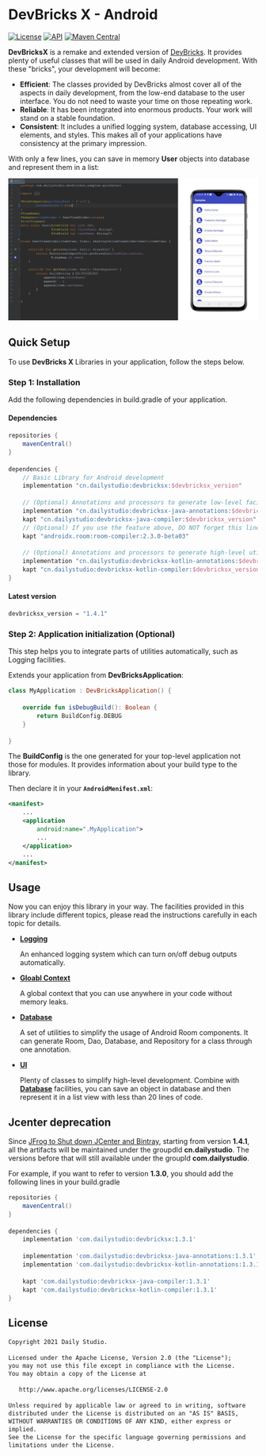 # DevBricks X - Android
[![License](https://poser.pugx.org/dreamfactory/dreamfactory/license.svg)](http://www.apache.org/licenses/LICENSE-2.0) [![API](https://img.shields.io/badge/API-19%2B-brightgreen.svg?style=flat)](https://android-arsenal.com/api?level=19) [![Maven Central](https://maven-badges.herokuapp.com/maven-central/cn.dailystudio/devbricksx/badge.svg)](https://maven-badges.herokuapp.com/maven-central/cn.dailystudio/devbricksx)

**DevBricksX** is a remake and extended version of [DevBricks](https://github.com/dailystudio/devbricks). It provides plenty of useful classes that will be used in daily Android development. With these "bricks", your development will become:

- **Efficient**: The classes provided by DevBricks almost cover all of the aspects in daily development, from the low-end database to the user interface. You do not need to waste your time on those repeating work.
- **Reliable**:  It has been integrated into enormous products. Your work will stand on a stable foundation. 
- **Consistent**: It includes a unified logging system, database accessing, UI elements, and styles. This makes all of your applications have consistency at the primary impression.

With only a few lines, you can save in memory **User** objects into database and represent them in a list:

![](docs/assets/samples.png)

## Quick Setup
To use **DevBricks X** Libraries in your application, follow the steps below.

### Step 1: Installation
Add the following dependencies in build.gradle of your application.

#### Dependencies

```groovy
repositories { 
    mavenCentral()
}

dependencies {
    // Basic Library for Android development
    implementation "cn.dailystudio:devbricksx:$devbricksx_version"

    // (Optional) Annotations and processors to generate low-level facilities, such as Dao, Database, etc. 
    implementation "cn.dailystudio:devbricksx-java-annotations:$devbricksx_version"
    kapt "cn.dailystudio:devbricksx-java-compiler:$devbricksx_version"
    // (Optional) If you use the feature above, DO NOT forget this line 
    kapt "androidx.room:room-compiler:2.3.0-beta03"

    // (Optional) Annotations and processors to generate high-level utils, such ViewModel, Fragment, etc.
    implementation "cn.dailystudio:devbricksx-kotlin-annotations:$devbricksx_version"
    kapt "cn.dailystudio:devbricksx-kotlin-compiler:$devbricksx_version"
}
```

#### Latest version

```groovy
devbricksx_version = "1.4.1"
```

### Step 2: Application initialization (Optional)
This step helps you to integrate parts of utilities automatically, such as Logging facilities. 

Extends your application from **DevBricksApplication**:

```kotlin
class MyApplication : DevBricksApplication() {

    override fun isDebugBuild(): Boolean {
        return BuildConfig.DEBUG
    }
    
}
```
The **BuildConfig** is the one generated for your top-level application not those for modules. It provides information about your build type to the library.

Then declare it in your **`AndroidMenifest.xml`**:

``` xml
<manifest>
    ...
    <application
        android:name=".MyApplication">
        ...
    </application>
    ...
</manifest>
```

## Usage
Now you can enjoy this library in your way. The facilities provided in this library include different topics, please read the instructions carefully in each topic for details.

- [**Logging**](./docs/logging.md)

    An enhanced logging system which can turn on/off debug outputs automatically.

- [**Gloabl Context**](./docs/globalcontext.md)

    A global context that you can use anywhere in your code without memory leaks.

- [**Database**](./docs/database.md)
    
    A set of utilities to simplify the usage of Android Room components. It can generate Room, Dao, Database, and Repository for a class through one annotation.

- [**UI**](./docs/ui.md)
    
    Plenty of classes to simplify high-level development. Combine with [**Database**](./docs/database.md) facilities, you can save an object in database and then represent it in a list view with less than 20 lines of code.


## Jcenter deprecation
Since [JFrog to Shut down JCenter and Bintray](https://www.infoq.com/news/2021/02/jfrog-jcenter-bintray-closure/), starting from version **1.4.1**, all the artifacts will be maintained under the groupdId **cn.dailystudio**. The versions before that will still available under the groupId **com.dailystudio**.

For example, if you want to refer to version **1.3.0**, you should add the following lines in your build.gradle

```groovy
repositories { 
    mavenCentral()
}

dependencies {
    implementation 'com.dailystudio:devbricksx:1.3.1'

    implementation 'com.dailystudio:devbricksx-java-annotations:1.3.1'
    implementation 'com.dailystudio:devbricksx-kotlin-annotations:1.3.1'

    kapt 'com.dailystudio:devbricksx-java-compiler:1.3.1'
    kapt 'com.dailystudio:devbricksx-kotlin-compiler:1.3.1'
}
```

## License
    Copyright 2021 Daily Studio.

    Licensed under the Apache License, Version 2.0 (the "License");
    you may not use this file except in compliance with the License.
    You may obtain a copy of the License at
    
       http://www.apache.org/licenses/LICENSE-2.0
    
    Unless required by applicable law or agreed to in writing, software
    distributed under the License is distributed on an "AS IS" BASIS,
    WITHOUT WARRANTIES OR CONDITIONS OF ANY KIND, either express or implied.
    See the License for the specific language governing permissions and
    limitations under the License.

